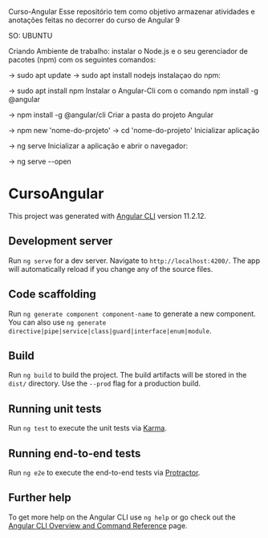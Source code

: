 Curso-Angular
Esse repositório tem como objetivo armazenar atividades e anotações feitas no decorrer do curso de Angular 9

SO: UBUNTU

Criando Ambiente de trabalho:
instalar o Node.js e o seu gerenciador de pacotes (npm) com os seguintes comandos:

-> sudo apt update
-> sudo apt install nodejs
instalaçao do npm:

-> sudo apt install npm
Instalar o Angular-Cli com o comando npm install -g @angular

-> npm install -g @angular/cli
Criar a pasta do projeto Angular

-> npm new 'nome-do-projeto'
-> cd 'nome-do-projeto'
Inicializar aplicação

-> ng serve
Inicializar a aplicação e abrir o navegador:

-> ng serve --open

# CursoAngular

This project was generated with [Angular CLI](https://github.com/angular/angular-cli) version 11.2.12.

## Development server

Run `ng serve` for a dev server. Navigate to `http://localhost:4200/`. The app will automatically reload if you change any of the source files.

## Code scaffolding

Run `ng generate component component-name` to generate a new component. You can also use `ng generate directive|pipe|service|class|guard|interface|enum|module`.

## Build

Run `ng build` to build the project. The build artifacts will be stored in the `dist/` directory. Use the `--prod` flag for a production build.

## Running unit tests

Run `ng test` to execute the unit tests via [Karma](https://karma-runner.github.io).

## Running end-to-end tests

Run `ng e2e` to execute the end-to-end tests via [Protractor](http://www.protractortest.org/).

## Further help

To get more help on the Angular CLI use `ng help` or go check out the [Angular CLI Overview and Command Reference](https://angular.io/cli) page.
